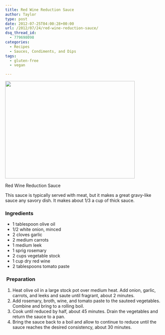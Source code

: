 ```yaml
---
title: Red Wine Reduction Sauce
author: Taylor
type: post
date: 2012-07-25T04:00:28+00:00
url: /2012/07/24/red-wine-reduction-sauce/
dsq_thread_id:
  - 779698098
categories:
  - Recipes
  - Sauces, Condiments, and Dips
tags:
  - gluten-free
  - vegan

---
```

<div id="attachment_1279" style="width: 428px" class="wp-caption alignright">
  <a href="{{% mediaroot %}}uploads/2012/07/P7241055.jpg" rel="lightbox[1269]"><img class=" wp-image-1279 " title="Red Wine Reduction Sauce" src="{{% mediaroot %}}uploads/2012/07/P7241055.jpg" alt="" width="418" height="314" srcset="{{% mediaroot %}}uploads/2012/07/P7241055-300x225.jpg 300w, {{% mediaroot %}}uploads/2012/07/P7241055-400x300.jpg 400w, {{% mediaroot %}}uploads/2012/07/P7241055.jpg 800w" sizes="(max-width: 418px) 100vw, 418px" /></a>
  
  <p class="wp-caption-text">
    Red Wine Reduction Sauce
  </p>
</div>

This sauce is typically served with meat, but it makes a great gravy-like sauce any savory dish. It makes about 1/3 a cup of thick sauce.

### Ingredients

  * 1 tablespoon olive oil
  * 1/2 white onion, minced
  * 2 cloves garlic
  * 2 medium carrots
  * 1 medium leek
  * 1 sprig rosemary
  * 2 cups vegetable stock
  * 1 cup dry red wine
  * 2 tablespoons tomato paste

###  Preparation

  1. Heat olive oil in a large stock pot over medium heat. Add onion, garlic, carrots, and leeks and saute until fragrant, about 2 minutes.
  2. Add rosemary, broth, wine, and tomato paste to the sauteed vegetables. Combine and bring to a rolling boil.
  3. Cook until reduced by half, about 45 minutes. Drain the vegetables and return the sauce to a pan.
  4. Bring the sauce back to a boil and allow to continue to reduce until the sauce reaches the desired consistency, about 30 minutes.